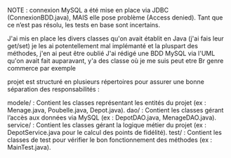 NOTE : connexion MySQL a été mise en place via JDBC (ConnexionBDD.java), MAIS elle pose problème (Access denied). Tant que ce n’est pas résolu, les tests en base sont incertains.

J'ai mis en place les divers classes qu'on avait établit en Java (j'ai fais leur get/set) je les ai potentellement mal implémanté et la pluspart des méthodes, j'en ai peut être oublié
J'ai rédigé une BDD MySQL via l'UML qu'on avait fait auparavant, y'a des classe où je me suis peut etre Br genre commerce par exemple 

projet est structuré en plusieurs répertoires pour assurer une bonne séparation des responsabilités :

modele/ : Contient les classes représentant les entités du projet (ex : Menage.java, Poubelle.java, Depot.java).
dao/ : Contient les classes gérant l’accès aux données via MySQL (ex : DepotDAO.java, MenageDAO.java).
service/ : Contient les classes gérant la logique métier du projet (ex : DepotService.java pour le calcul des points de fidélité).
test/ : Contient les classes de test pour vérifier le bon fonctionnement des méthodes (ex : MainTest.java).
